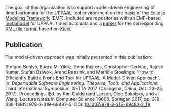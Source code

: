 The goal of this organization is to support model-driven engineering of timed automata for the [UPPAAL](https://github.com/UPPAALModelChecker) tool environment on the basis of the [Eclipse Modeling Framework](https://github.com/eclipse-emf) (EMF). Included are repositories with an EMF-based [metamodel](https://github.com/uppaal-emf/uppaal-metamodel) for UPPAAL timed automata and a [parser](https://github.com/uppaal-emf/uppaal-xtext) for the corresponding [XML file format](https://docs.uppaal.org/toolsandapi/file-formats/#xml) based on [Xtext](https://github.com/eclipse/xtext).

## Publication

The model-driven approach was initially presented in this publication:

Stefano Schivo, Bugra M. Yildiz, Enno Ruijters, Christopher Gerking, Rajesh Kumar, Stefan Dziwok, Arend Rensink, and Mariëlle Stoelinga. “How to Efficiently Build a Front-End Tool for UPPAAL. A Model-Driven Approach”. In: *Dependable Software Engineering. Theories, Tools, and Applications*. Third International Symposium. SETTA 2017 (Changsha, China, Oct. 23–25, 2017). Proceedings. Ed. by Kim Guldstrand Larsen, Oleg Sokolsky, and Ji Wang. Lecture Notes in Computer Science 10606. Springer, 2017, pp. 319–336. ISBN: 978-3-319-69482-5. DOI: [10.1007/978-3-319-69483-2_19](https://doi.org/10.1007/978-3-319-69483-2_19)
